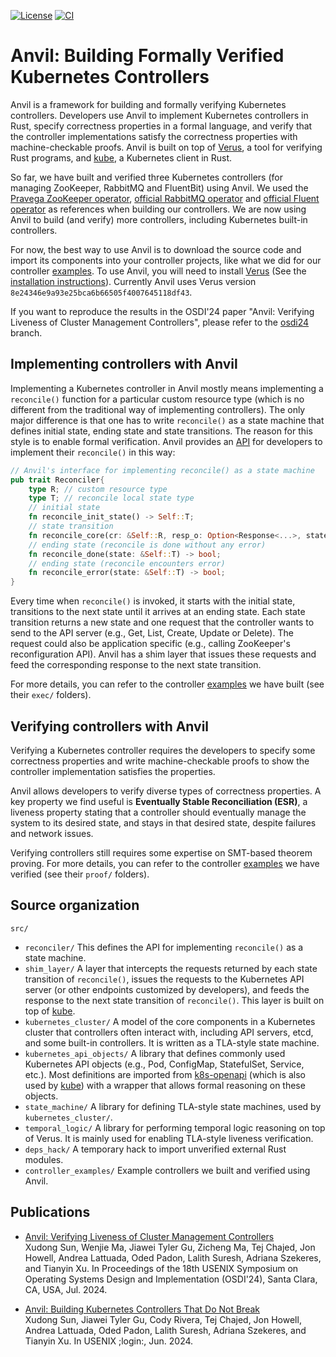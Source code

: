 [![License](https://img.shields.io/badge/License-MIT-green.svg)](https://github.com/vmware-research/verifiable-controllers/blob/main/LICENSE)
[![CI](https://github.com/vmware-research/verifiable-controllers/actions/workflows/ci.yml/badge.svg)](https://github.com/vmware-research/verifiable-controllers/actions/workflows/ci.yml)

# Anvil: Building Formally Verified Kubernetes Controllers

Anvil is a framework for building and formally verifying Kubernetes controllers. Developers use Anvil to implement Kubernetes controllers in Rust, specify correctness properties in a formal language, and verify that the controller implementations satisfy the correctness properties with machine-checkable proofs. Anvil is built on top of [Verus](https://github.com/verus-lang/verus), a tool for verifying Rust programs, and [kube](https://github.com/kube-rs/kube), a Kubernetes client in Rust.

So far, we have built and verified three Kubernetes controllers (for managing ZooKeeper, RabbitMQ and FluentBit) using Anvil. We used the [Pravega ZooKeeper operator](https://github.com/pravega/zookeeper-operator), [official RabbitMQ operator](https://github.com/rabbitmq/cluster-operator) and [official Fluent operator](https://github.com/fluent/fluent-operator) as references when building our controllers. We are now using Anvil to build (and verify) more controllers, including Kubernetes built-in controllers.

For now, the best way to use Anvil is to download the source code and import its components into your controller projects, like what we did for our controller [examples](src/controller_examples/). To use Anvil, you will need to install [Verus](https://github.com/verus-lang/verus) (See the [installation instructions](https://github.com/verus-lang/verus/blob/main/INSTALL.md)). Currently Anvil uses Verus version `8e24346e9a93e25bca6b66505f4007645118df43`.

If you want to reproduce the results in the OSDI'24 paper "Anvil: Verifying Liveness of Cluster Management Controllers", please refer to the [osdi24](https://github.com/vmware-research/verifiable-controllers/tree/osdi24) branch.

## Implementing controllers with Anvil

Implementing a Kubernetes controller in Anvil mostly means implementing a `reconcile()` function for a particular custom resource type (which is no different from the traditional way of implementing controllers). The only major difference is that one has to write `reconcile()` as a state machine that defines initial state, ending state and state transitions. The reason for this style is to enable formal verification. Anvil provides an [API](src/reconciler/exec/reconciler.rs) for developers to implement their `reconcile()` in this way:
```rust
// Anvil's interface for implementing reconcile() as a state machine
pub trait Reconciler{
    type R; // custom resource type
    type T; // reconcile local state type
    // initial state
    fn reconcile_init_state() -> Self::T;
    // state transition
    fn reconcile_core(cr: &Self::R, resp_o: Option<Response<...>, state: Self::T) -> (Self::T, Option<Request<...>>);
    // ending state (reconcile is done without any error)
    fn reconcile_done(state: &Self::T) -> bool;
    // ending state (reconcile encounters error)
    fn reconcile_error(state: &Self::T) -> bool;
}
```
Every time when `reconcile()` is invoked, it starts with the initial state, transitions to the next state until it arrives at an ending state. Each state transition returns a new state and one request that the controller wants to send to the API server (e.g., Get, List, Create, Update or Delete). The request could also be application specific (e.g., calling ZooKeeper's reconfiguration API). Anvil has a shim layer that issues these requests and feed the corresponding response to the next state transition.

For more details, you can refer to the controller [examples](src/controller_examples/) we have built (see their `exec/` folders).

## Verifying controllers with Anvil

Verifying a Kubernetes controller requires the developers to specify some correctness properties and write machine-checkable proofs to show the controller implementation satisfies the properties.

Anvil allows developers to verify diverse types of correctness properties. A key property we find useful is **Eventually Stable Reconciliation (ESR)**, a liveness property stating that a controller should eventually manage the system to its desired state, and stays in that desired state, despite failures and network issues.

Verifying controllers still requires some expertise on SMT-based theorem proving. For more details, you can refer to the controller [examples](src/controller_examples/) we have verified (see their `proof/` folders).


## Source organization

`src/`

- `reconciler/` This defines the API for implementing `reconcile()` as a state machine.
- `shim_layer/` A layer that intercepts the requests returned by each state transition of `reconcile()`, issues the requests to the Kubernetes API server (or other endpoints customized by developers), and feeds the response to the next state transition of `reconcile()`. This layer is built on top of [kube](https://github.com/kube-rs/kube).
- `kubernetes_cluster/` A model of the core components in a Kubernetes cluster that controllers often interact with, including API servers, etcd, and some built-in controllers. It is written as a TLA-style state machine.
- `kubernetes_api_objects/` A library that defines commonly used Kubernetes API objects (e.g., Pod, ConfigMap, StatefulSet, Service, etc.). Most definitions are imported from [k8s-openapi](https://github.com/Arnavion/k8s-openapi) (which is also used by [kube](https://github.com/kube-rs/kube)) with a wrapper that allows formal reasoning on these objects.
- `state_machine/` A library for defining TLA-style state machines, used by `kubernetes_cluster/`.
- `temporal_logic/` A library for performing temporal logic reasoning on top of Verus. It is mainly used for enabling TLA-style liveness verification.
- `deps_hack/` A temporary hack to import unverified external Rust modules.
- `controller_examples/` Example controllers we built and verified using Anvil.

## Publications

- [Anvil: Verifying Liveness of Cluster Management Controllers](https://www.usenix.org/conference/osdi24/presentation/sun-xudong) <br>
Xudong Sun, Wenjie Ma, Jiawei Tyler Gu, Zicheng Ma, Tej Chajed, Jon Howell, Andrea Lattuada, Oded Padon, Lalith Suresh, Adriana Szekeres, and Tianyin Xu.
In Proceedings of the 18th USENIX Symposium on Operating Systems Design and Implementation (OSDI'24), Santa Clara, CA, USA, Jul. 2024.

- [Anvil: Building Kubernetes Controllers That Do Not Break](https://www.usenix.org/publications/loginonline/anvil-building-formally-verified-kubernetes-controllers) <br>
Xudong Sun, Jiawei Tyler Gu, Cody Rivera, Tej Chajed, Jon Howell, Andrea Lattuada, Oded Padon, Lalith Suresh, Adriana Szekeres, and Tianyin Xu.
In USENIX ;login:, Jun. 2024.

